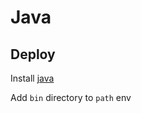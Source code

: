 # Java

## Deploy

Install [java](https://www.oracle.com/technetwork/java/javase/downloads/index.html)

Add `bin` directory to `path` env
